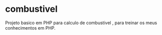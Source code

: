 # combustivel

Projeto basico em PHP para calculo de combustivel , para treinar os meus conhecimentos em PHP. 


